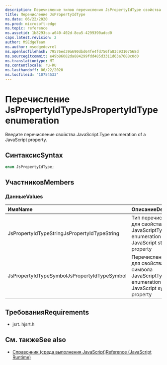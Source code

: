 ```yaml
---
description: Перечисление типов перечисления JsPropertyIdType свойства JavaScript.
title: Перечисление JsPropertyIdType
ms.date: 06/22/2020
ms.prod: microsoft-edge
ms.topic: reference
ms.assetid: 1b8293ca-a040-402d-8ea5-4299390adcd0
caps.latest.revision: 2
author: MSEdgeTeam
ms.author: msedgedevrel
ms.openlocfilehash: 79576ed39a690dbd64fe4fd756fa83c93107568d
ms.sourcegitcommit: e49b86082da884299fdd485d3311d63a7688c0d0
ms.translationtype: MT
ms.contentlocale: ru-RU
ms.lasthandoff: 06/22/2020
ms.locfileid: "10754533"
---
```

# <span data-ttu-id="216a3-103">Перечисление JsPropertyIdType</span><span class="sxs-lookup"><span data-stu-id="216a3-103">JsPropertyIdType enumeration</span></span>  

<span data-ttu-id="216a3-104">Введите перечисление свойства JavaScript.</span><span class="sxs-lookup"><span data-stu-id="216a3-104">Type enumeration of a JavaScript property.</span></span>  

## <span data-ttu-id="216a3-105">Синтаксис</span><span class="sxs-lookup"><span data-stu-id="216a3-105">Syntax</span></span>  

```cpp
enum JsPropertyIdType;  
```  

## <span data-ttu-id="216a3-106">Участников</span><span class="sxs-lookup"><span data-stu-id="216a3-106">Members</span></span>  

### <span data-ttu-id="216a3-107">Данные</span><span class="sxs-lookup"><span data-stu-id="216a3-107">Values</span></span>  

| <span data-ttu-id="216a3-108">Имя</span><span class="sxs-lookup"><span data-stu-id="216a3-108">Name</span></span> | <span data-ttu-id="216a3-109">Описание</span><span class="sxs-lookup"><span data-stu-id="216a3-109">Description</span></span> |  
|:--- |:--- |  
| <span data-ttu-id="216a3-110">JsPropertyIdTypeString</span><span class="sxs-lookup"><span data-stu-id="216a3-110">JsPropertyIdTypeString</span></span> | <span data-ttu-id="216a3-111">Тип перечисления для свойства строки JavaScript</span><span class="sxs-lookup"><span data-stu-id="216a3-111">Type enumeration of a JavaScript string property</span></span> |  
| <span data-ttu-id="216a3-112">JsPropertyIdTypeSymbol</span><span class="sxs-lookup"><span data-stu-id="216a3-112">JsPropertyIdTypeSymbol</span></span> | <span data-ttu-id="216a3-113">Перечисление типа для свойства символа JavaScript</span><span class="sxs-lookup"><span data-stu-id="216a3-113">Type enumeration of a JavaScript symbol property</span></span> |  

## <span data-ttu-id="216a3-114">Требования</span><span class="sxs-lookup"><span data-stu-id="216a3-114">Requirements</span></span>  

*   <span data-ttu-id="216a3-115">jsrt. h</span><span class="sxs-lookup"><span data-stu-id="216a3-115">jsrt.h</span></span>  

## <span data-ttu-id="216a3-116">См. также</span><span class="sxs-lookup"><span data-stu-id="216a3-116">See also</span></span>  

*   [<span data-ttu-id="216a3-117">Справочник (среда выполнения JavaScript)</span><span class="sxs-lookup"><span data-stu-id="216a3-117">Reference (JavaScript Runtime)</span></span>](../chakra-hosting/reference-javascript-runtime.md)  
